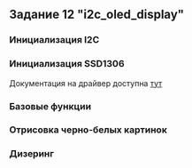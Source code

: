 ## Задание 12 "i2c_oled_display"

### Инициализация I2C

### Инициализация SSD1306

Документация на драйвер доступна [тут](https://cdn-shop.adafruit.com/datasheets/SSD1306.pdf)

### Базовые функции

### Отрисовка черно-белых картинок

### Дизеринг
